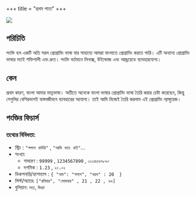 +++
title = "প্রথম পাতা"
+++



![](/pankti_cover.jpg)

## পরিচিতি

পংক্তি হল একটি অতি সরল প্রোগ্রামিং ভাষা যার সাহায্যে আমরা বাংলাতে প্রোগ্রামিং করতে পারি। এটি অন্যান্য প্রোগ্রামিং ভাষার মতই শক্তিশালী এবং দ্রুত। পংক্তি বর্তমানে লিনাক্স, উইন্ডোজ এবং আন্ড্রয়েডে ব্যাবহারযোগ্য।


## কেন

প্রথম কারণ, বাংলা আমার মাতৃভাষা। অতীতে অনেকে বাংলা ভাষার প্রোগ্রামিং ভাষা তৈরি করার চেষ্টা করেছেন, কিন্তু সেগুলির বেশিরভাগই বাস্তবজীবনে ব্যাবহারের অযোগ্য। তাই আমি  নিজেই তৈরি করলাম এই প্রোগ্রামিং ল্যাঙ্গুয়েজ।

## পংক্তির ফিচার্স

###  তথ্যের বিবিধতা:
* স্ট্রিং : `"পলাশ বাউরি"` , `"আমি ভাত খাই"`...
* সংখ্যা:
    - সাধারণ : `99999` , `1234567890` , `১২৩৪৫৬৭৮৯০`
    - দশমিক : `1.23` , `২০.০২`
* ডিকশনারি/হ্যাশম্যাপ : `{ "নাম": "পলাশ", "বয়স" : 20  }`
* লিস্ট/অ্যারে: `["রবিবার", "সোমবার" , 21 , 22 , ৯৯]`
* বুলিয়ান: `সত্য`, `মিথ্যা`

